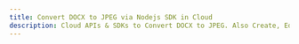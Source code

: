 ---title: Convert DOCX to JPEG via Nodejs SDK in Clouddescription: Cloud APIs & SDKs to Convert DOCX to JPEG. Also Create, Edit & Render Microsoft Word & OpenOffice documents in the Cloud.---